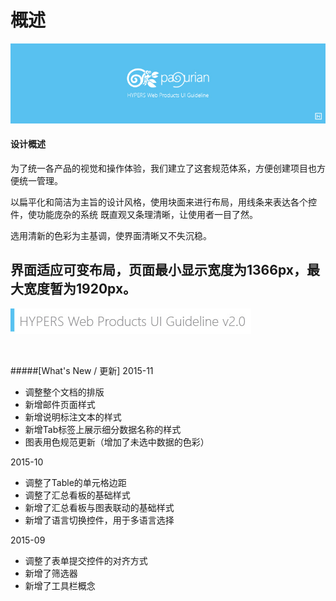 # 概述

![mark logo](./image/UI-Standar-LOGO.jpg)

#### 设计概述

为了统一各产品的视觉和操作体验，我们建立了这套规范体系，方便创建项目也方便统一管理。

以扁平化和简洁为主旨的设计风格，使用块面来进行布局，用线条来表达各个控件，使功能庞杂的系统
既直观又条理清晰，让使用者一目了然。

选用清新的色彩为主基调，使界面清晰又不失沉稳。

界面适应可变布局，页面最小显示宽度为1366px，最大宽度暂为1920px。
<br>
--------

![mark logo](./image/UI-Standar-V.jpg)

<br>



#####[What's New / 更新]
2015-11
* 调整整个文档的排版
* 新增邮件页面样式
* 新增说明标注文本的样式
* 新增Tab标签上展示细分数据名称的样式
* 图表用色规范更新（增加了未选中数据的色彩）

2015-10
* 调整了Table的单元格边距
* 调整了汇总看板的基础样式
* 新增了汇总看板与图表联动的基础样式
* 新增了语言切换控件，用于多语言选择

2015-09
* 调整了表单提交控件的对齐方式
* 新增了筛选器
* 新增了工具栏概念
